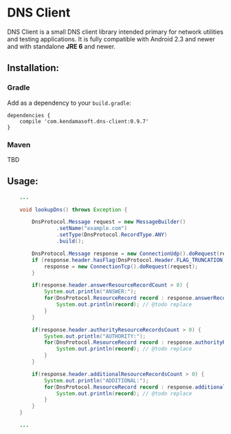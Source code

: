 # DNS Client

DNS Client is a small DNS client library intended primary for network utilities and testing applications.
It is fully compatible with Android 2.3</b> and newer and with standalone <b>JRE 6</b> and newer.

## Installation:

### Gradle

Add as a dependency to your ```build.gradle```:
```
dependencies {
    compile 'com.kendamasoft.dns-client:0.9.7'
}
```

### Maven

TBD

## Usage:
```java
    ...

    void lookupDns() throws Exception {

        DnsProtocol.Message request = new MessageBuilder()
                .setName("example.com")
                .setType(DnsProtocol.RecordType.ANY)
                .build();

        DnsProtocol.Message response = new ConnectionUdp().doRequest(request);
        if (response.header.hasFlag(DnsProtocol.Header.FLAG_TRUNCATION)) {
            response = new ConnectionTcp().doRequest(request);
        }

        if(response.header.answerResourceRecordCount > 0) {
            System.out.println("ANSWER:");
            for(DnsProtocol.ResourceRecord record : response.answerRecordList) {
                System.out.println(record); // @todo replace
            }
        }

        if(response.header.authorityResourceRecordsCount > 0) {
            System.out.println("AUTHORITY:");
            for(DnsProtocol.ResourceRecord record : response.authorityRecordList) {
                System.out.println(record); // @todo replace
            }
        }

        if(response.header.additionalResourceRecordsCount > 0) {
            System.out.println("ADDITIONAL:");
            for(DnsProtocol.ResourceRecord record : response.additionalRecordList) {
                System.out.println(record); // @todo replace
            }
        }
    }

    ...
```